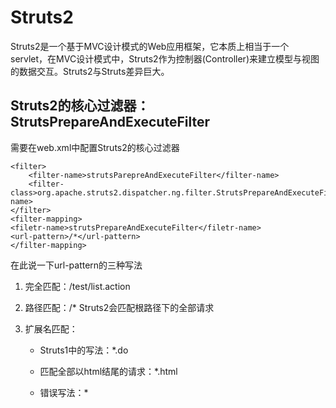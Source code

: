 # Struts2
Struts2是一个基于MVC设计模式的Web应用框架，它本质上相当于一个servlet，在MVC设计模式中，Struts2作为控制器(Controller)来建立模型与视图的数据交互。Struts2与Struts差异巨大。

## Struts2的核心过滤器：StrutsPrepareAndExecuteFilter
需要在web.xml中配置Struts2的核心过滤器

    <filter>
		<filter-name>strutsParepreAndExecuteFilter</filter-name>
		<filter-class>org.apache.struts2.dispatcher.ng.filter.StrutsPrepareAndExecuteFilter</filter-name>
	</filter>
	<filter-mapping>
	<filetr-name>strutsPrepareAndExecuteFilter</filetr-name>
	<url-pattern>/*</url-pattern>
	</filter-mapping>

在此说一下url-pattern的三种写法

1. 完全匹配：<url-pattern>/test/list.action</url-pattern>  
2. 路径匹配：<url-pattern>/*</url-pattern> Struts2会匹配根路径下的全部请求
3. 扩展名匹配：
	
	- Struts1中的写法：<url-pattern>*.do</url-pattern>

	- 匹配全部以html结尾的请求：<url-pattern>*.html</url-pattern>
	
	- 错误写法：<url-pattern>*</url-pattern>

